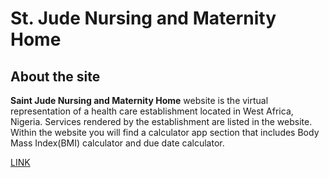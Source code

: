 # St. Jude Nursing and Maternity Home
## About the site
**Saint Jude Nursing and Maternity Home** website is the virtual representation of a health care establishment located in West Africa, Nigeria.
Services rendered by the establishment are listed in the website.
Within the website you will find a calculator app section that includes Body Mass Index(BMI) calculator and due date calculator.

[LINK](https://www.saintjudenmh.com)
